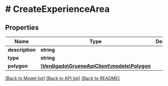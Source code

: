 # # CreateExperienceArea

## Properties

Name | Type | Description | Notes
------------ | ------------- | ------------- | -------------
**description** | **string** |  |
**type** | **string** |  |
**polygon** | [**\Verdigado\GrueneApiClient\models\Polygon**](Polygon.md) |  |

[[Back to Model list]](../../README.md#models) [[Back to API list]](../../README.md#endpoints) [[Back to README]](../../README.md)

